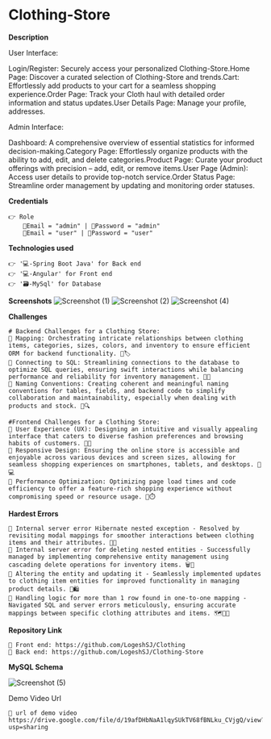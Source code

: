 # **Clothing-Store**


**Description**

  User Interface:

Login/Register: Securely access your personalized Clothing-Store.Home Page: Discover a curated selection of Clothing-Store and trends.Cart: Effortlessly add products to your cart for a seamless shopping experience.Order Page: Track your Cloth haul with detailed order information and status updates.User Details Page: Manage your profile, addresses.

Admin Interface:

Dashboard: A comprehensive overview of essential statistics for informed decision-making.Category Page: Effortlessly organize products with the ability to add, edit, and delete categories.Product Page: Curate your product offerings with precision – add, edit, or remove items.User Page (Admin): Access user details to provide top-notch service.Order Status Page: Streamline order management by updating and monitoring order statuses.


**Credentials**

    👉 Role 
        📧Email = "admin" | 🔐Password = "admin"
        📧Email = "user" | 🔐Password = "user"


**Technologies used**

    👉 '💻-Spring Boot Java' for Back end
    👉 '💻-Angular' for Front end 
    👉 '🗃️-MySql' for Database 


**Screenshots**
![Screenshot (1)](https://github.com/LogeshSJ/Clothing-Store/assets/145537988/29fb9fa4-ba33-440b-a4c5-d70f99122664)
![Screenshot (2)](https://github.com/LogeshSJ/Clothing-Store/assets/145537988/18b03f38-4595-436a-b1aa-fba213133dce)
![Screenshot (4)](https://github.com/LogeshSJ/Clothing-Store/assets/145537988/638acc62-f2ee-4c05-8ba5-3f6006551069)





**Challenges**

    # Backend Challenges for a Clothing Store:
    🔴 Mapping: Orchestrating intricate relationships between clothing items, categories, sizes, colors, and inventory to ensure efficient ORM for backend functionality. 🧵🏷️
    🔴 Connecting to SQL: Streamlining connections to the database to optimize SQL queries, ensuring swift interactions while balancing performance and reliability for inventory management. 🔗💼
    🔴 Naming Conventions: Creating coherent and meaningful naming conventions for tables, fields, and backend code to simplify collaboration and maintainability, especially when dealing with products and stock. 🏬🔍
    
    #Frontend Challenges for a Clothing Store:
    🔴 User Experience (UX): Designing an intuitive and visually appealing interface that caters to diverse fashion preferences and browsing habits of customers. 👗👔
    🔴 Responsive Design: Ensuring the online store is accessible and enjoyable across various devices and screen sizes, allowing for seamless shopping experiences on smartphones, tablets, and desktops. 📱💻
    🔴 Performance Optimization: Optimizing page load times and code efficiency to offer a feature-rich shopping experience without compromising speed or resource usage. 🚀⏱️
    
    


**Hardest Errors** 

    🚩 Internal server error Hibernate nested exception - Resolved by revisiting modal mappings for smoother interactions between clothing items and their attributes. 🧩🔄
    🚩 Internal server error for deleting nested entities - Successfully managed by implementing comprehensive entity management using cascading delete operations for inventory items. 🗑️🔄
    🚩 Altering the entity and updating it - Seamlessly implemented updates to clothing item entities for improved functionality in managing product details. 🔄🛍️
    🚩 Handling logic for more than 1 row found in one-to-one mapping - Navigated SQL and server errors meticulously, ensuring accurate mappings between specific clothing attributes and items. 🗺️📝🚧
    


**Repository Link**

    🔗 Front end: https://github.com/LogeshSJ/Clothing
    🔗 Back end: https://github.com/LogeshSJ/Clothing-Store


**MySQL Schema**

 ![Screenshot (5)](https://github.com/LogeshSJ/Clothing-Store/assets/145537988/fce51403-a8db-47e1-a7d3-6b5ef5362bf7)










Demo Video Url
  
    🔗 url of demo video https://drive.google.com/file/d/19afDHbNaA1lqySUkTV68fBNLku_CVjgQ/view?usp=sharing
  
  
  
  
